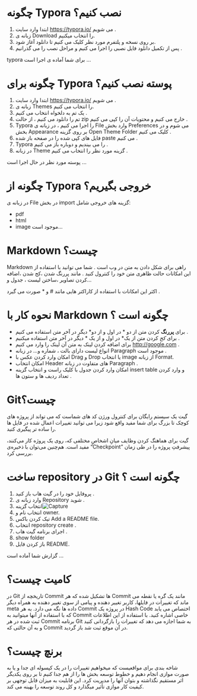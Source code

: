 # چگونه Typora نصب کنیم؟

1. ابتدا وارد سایت https://typora.io/ می شویم .
2. زبانه ی Download را انتخاب میکنیم.
3. بر روی نسخه و پلتفرم مورد نظر کلیک می کنیم تا دانلود آغاز شود.
4. پس از تکمیل دانلود فایل نصبی را اجرا می کنیم و مراحل نصب را می گذرانیم .

typora برای شما آماده ی اجرا است ...

# چگونه برای Typora پوسته  نصب کنیم؟

1. ابتدا وارد سایت https://typora.io/ می شویم .
2. زبانه ی Themes را انتخاب می کنیم.
3. یک تم به دلخواه انتخاب می کنیم .
4. تم را دانلود می کنیم ، از حالت zip خارج می کنیم و محتویات آن را کپی می کنیم .
5. Typora را اجرا می کنیم ،  در زبانه ی File وارد بخش Preferences می شوم و در بخش Appearance بر روی گزینه Open Theme Folder کلیک می کنیم . 
6. فایل های کپی شده را در صفحه باز شده paste می کنیم .
7. Typora را می بیندیم و دوباره باز می کنیم .
8. در زبانه Theme گزینه مورد نظر را انتخاب می کنیم .

پوسته مورد نظر در حال اجرا است ...

# چگونه از Typora خروجی بگیریم؟

در زبانه ی File در بخش import گزینه های خروجی شامل:

- pdf
- html
- image 
  موجود است...

# Markdown چیست؟

Markdown راهی برای شکل دادن به متن در وب است . شما می توانید با استفاده از این امکانات حالت ظاهری متن خود را کنترول کنید . مانند پررنگ شدن ،کج شدن ،اضافه کردن تصاویر ،ساختن لیست ، جدول و...                                                 

اکثر این امکانات با استفاده از کاراکتر هایی مانند # و * صورت می گیرد .

# نحوه کار با Markdown چگونه است ؟

- برای **پررنگ** کردن متن از دو * در اول و از دو* دیگر در آخر متن استفاده می کنیم .
- برای *کج* کردن متن از یک* در اول و از یک * دیگر در آخر متن استفاده میکنیم .
- برای اضافه کردن لینک به متن آن لینک را وارد می کنیم http://google.com .
- انواع لیست دارای بالت ، شماره و... در زبانه Paragraph  موجود است .
- امکان وارد کردن عکس با Drag و Drop یا انتخاب image از زبانه Format.
- امکان انتخاب Header های متفاوت در زبانه Paragraph .
- امکان وارد کردن جدول با کلیک راست و انتخاب گزینه insert table و وارد کردن تعداد ردیف ها و ستون ها .

# Gitچیست؟

گیت یک سیستم رایگان برای کنترول ورژن کد های شماست که می تواند از پروژه های کوچک تا بزرگ برای شما مفید واقع شود زیرا می توانید تغییرات اعمال شده در فایل ها را ساده تر پیگیری کنید. 

گیت برای هماهنگ کردن وظایف میانِ اشخاصِ مختلفی که، روی یک پروژه کار می‌کنند، مفید است. هم‌چنین می‌توان با ذخیره‌ی “Checkpoint” پیشرفتِ پروژه را در طی زمان بررسی کرد.

# ساخت repository در Git چگونه است ؟

1. پروفایل خود را در گیت هاب باز کنید  .
2. وارد زبانه ی Repository شوید .
3. انتخاب گزینه![Capture](C:\Users\Ali\Desktop\Capture.PNG)
4. انتخاب نام و owner.
5. تیک کردن باکس Add a README file.
6. انتخاب  repository create .
7. اجرای برنامه گیت هاب .
8. show folder
9. باز کردن فایل README.

گزارش شما آماده است ...

# کامیت چیست؟

 در Git تاریخچه از Commit ها تشکیل شده که هر Commit مانند یک گره یا نقطه می ماند که تغییرات در فایلها، کاربر تغییر دهنده و پیامی از سوی تغییر دهنده به همراه دیگر meta داده ها نگه می دارد. به هر Commit در پروژه یک Hash Code اختصاص می یابد که با استفاده از آنها میتوانید به Commit خاصی اشاره کنید. با استفاده از این اطلاعات ثبت شده در هر Commit برنامه Git به شما اجازه می دهد که تغییرات را بازگردانی کنید و به آن حالتی که Commit در آن موقع ثبت شد باز گردید.

# برنچ چیست؟

شاخه بندی برای مواقعیست که میخواهیم تغییرات را در یک کپسوله ای جدا و یا به صورت موازی انجام دهیم و خطوط توسعه بخش ها را از هم جدا کنیم تا بر روی یکدیگر اثر مستقیم نگذاشته و بتوان آنها را مدیریت کرد. این قابلیت به میزان قابل توجهی بر کیفیت کار موازی تأثیر میگذارد و کل روند توسعه را بهینه می کند. 

